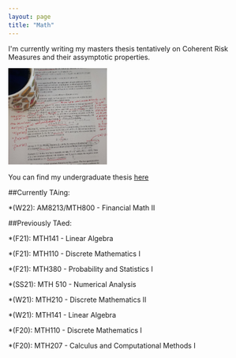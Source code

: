 ```yaml
---
layout: page
title: "Math"
---
```


I'm currently writing my masters thesis tentatively on Coherent Risk Measures and their assymptotic properties.

<img src="/assets/math.jpg" width="200" height="195">

You can find my undergraduate thesis [here](/assets/thesis.pdf)

##Currently TAing:

*(W22): AM8213/MTH800 - Financial Math II

##Previously TAed:

*(F21): MTH141 - Linear Algebra

*(F21): MTH110 - Discrete Mathematics I

*(F21): MTH380 - Probability and Statistics I

*(SS21): MTH 510 - Numerical Analysis

*(W21): MTH210 - Discrete Mathematics II

*(W21): MTH141 - Linear Algebra

*(F20): MTH110 - Discrete Mathematics I

*(F20): MTH207 - Calculus and Computational Methods I
